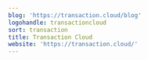 ```yaml
---
blog: 'https://transaction.cloud/blog'
logohandle: transactioncloud
sort: transaction
title: Transaction Cloud
website: 'https://transaction.cloud/'
---
```

